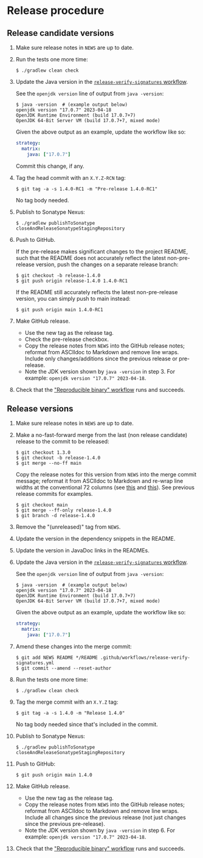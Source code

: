Release procedure
====================

Release candidate versions
---

 1. Make sure release notes in `NEWS` are up to date.

 2. Run the tests one more time:

    ```
    $ ./gradlew clean check
    ```

 3. Update the Java version in the [`release-verify-signatures`
    workflow](https://github.com/Yubico/java-webauthn-server/blob/main/.github/workflows/release-verify-signatures.yml#L42).

    See the `openjdk version` line of output from `java -version`:

    ```
    $ java -version  # (example output below)
    openjdk version "17.0.7" 2023-04-18
    OpenJDK Runtime Environment (build 17.0.7+7)
    OpenJDK 64-Bit Server VM (build 17.0.7+7, mixed mode)
    ```

    Given the above output as an example, update the workflow like so:

    ```yaml
    strategy:
      matrix:
        java: ["17.0.7"]
    ```

    Commit this change, if any.

 4. Tag the head commit with an `X.Y.Z-RCN` tag:

    ```
    $ git tag -a -s 1.4.0-RC1 -m "Pre-release 1.4.0-RC1"
    ```

    No tag body needed.

 5. Publish to Sonatype Nexus:

    ```
    $ ./gradlew publishToSonatype closeAndReleaseSonatypeStagingRepository
    ```

 6. Push to GitHub.

    If the pre-release makes significant changes to the project README, such
    that the README does not accurately reflect the latest non-pre-release
    version, push the changes on a separate release branch:

    ```
    $ git checkout -b release-1.4.0
    $ git push origin release-1.4.0 1.4.0-RC1
    ```

    If the README still accurately reflects the latest non-pre-release version,
    you can simply push to main instead:

    ```
    $ git push origin main 1.4.0-RC1
    ```

 7. Make GitHub release.

    - Use the new tag as the release tag.
    - Check the pre-release checkbox.
    - Copy the release notes from `NEWS` into the GitHub release notes; reformat
      from ASCIIdoc to Markdown and remove line wraps. Include only
      changes/additions since the previous release or pre-release.
    - Note the JDK version shown by `java -version` in step 3.
      For example: `openjdk version "17.0.7" 2023-04-18`.

 8. Check that the ["Reproducible binary"
    workflow](https://github.com/Yubico/java-webauthn-server/actions/workflows/release-verify-signatures.yml)
    runs and succeeds.


Release versions
---

 1. Make sure release notes in `NEWS` are up to date.

 2. Make a no-fast-forward merge from the last (non release candidate) release
    to the commit to be released:

    ```
    $ git checkout 1.3.0
    $ git checkout -b release-1.4.0
    $ git merge --no-ff main
    ```

    Copy the release notes for this version from `NEWS` into the merge commit
    message; reformat it from ASCIIdoc to Markdown and re-wrap line widths at
    the conventional 72 columns (see
    [this](https://tbaggery.com/2008/04/19/a-note-about-git-commit-messages.html)
    and [this](https://chris.beams.io/posts/git-commit/)). See previous release
    commits for examples.

    ```
    $ git checkout main
    $ git merge --ff-only release-1.4.0
    $ git branch -d release-1.4.0
    ```

 3. Remove the "(unreleased)" tag from `NEWS`.

 4. Update the version in the dependency snippets in the README.

 5. Update the version in JavaDoc links in the READMEs.

 6. Update the Java version in the [`release-verify-signatures`
    workflow](https://github.com/Yubico/java-webauthn-server/blob/main/.github/workflows/release-verify-signatures.yml#L42).

    See the `openjdk version` line of output from `java -version`:

    ```
    $ java -version  # (example output below)
    openjdk version "17.0.7" 2023-04-18
    OpenJDK Runtime Environment (build 17.0.7+7)
    OpenJDK 64-Bit Server VM (build 17.0.7+7, mixed mode)
    ```

    Given the above output as an example, update the workflow like so:

    ```yaml
    strategy:
      matrix:
        java: ["17.0.7"]
    ```

 7. Amend these changes into the merge commit:

    ```
    $ git add NEWS README */README .github/workflows/release-verify-signatures.yml
    $ git commit --amend --reset-author
    ```

 8. Run the tests one more time:

    ```
    $ ./gradlew clean check
    ```

 9. Tag the merge commit with an `X.Y.Z` tag:

    ```
    $ git tag -a -s 1.4.0 -m "Release 1.4.0"
    ```

    No tag body needed since that's included in the commit.

10. Publish to Sonatype Nexus:

    ```
    $ ./gradlew publishToSonatype closeAndReleaseSonatypeStagingRepository
    ```

11. Push to GitHub:

    ```
    $ git push origin main 1.4.0
    ```

12. Make GitHub release.

    - Use the new tag as the release tag.
    - Copy the release notes from `NEWS` into the GitHub release notes; reformat
      from ASCIIdoc to Markdown and remove line wraps. Include all changes since
      the previous release (not just changes since the previous pre-release).
    - Note the JDK version shown by `java -version` in step 6.
      For example: `openjdk version "17.0.7" 2023-04-18`.

13. Check that the ["Reproducible binary"
    workflow](https://github.com/Yubico/java-webauthn-server/actions/workflows/release-verify-signatures.yml)
    runs and succeeds.
